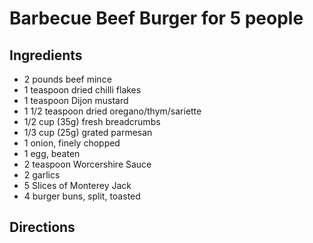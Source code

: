 # Barbecue Beef Burger for 5 people

## Ingredients
- 2 pounds beef mince
- 1 teaspoon dried chilli flakes
- 1 teaspoon Dijon mustard
- 1 1/2 teaspoon dried oregano/thym/sariette
- 1/2 cup (35g) fresh breadcrumbs
- 1/3 cup (25g) grated parmesan
- 1 onion, finely chopped
- 1 egg, beaten
- 2 teaspoon Worcershire Sauce
- 2 garlics
- 5 Slices of Monterey Jack
- 4 burger buns, split, toasted

## Directions

